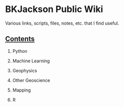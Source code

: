 BKJackson Public Wiki
===================
Various links, scripts, files, notes, etc. that I find useful.

## [Contents](https://github.com/BKJackson/BKJackson_Public_Wiki/wiki)

1. Python

2. Machine Learning

3. Geophysics

4. Other Geoscience

5. Mapping

6. R

